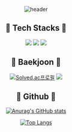 <div align='center'>

![header](https://capsule-render.vercel.app/api?type=waving&color=gradient&height=180&section=header&text=ChoMingyu&fontSize=50)

## :memo: Tech Stacks :memo:

<img src="https://img.shields.io/badge/C-A8B9CC?style=flat-square&logo=c&logoColor=black"/> <img src="https://img.shields.io/badge/C++-00599C?style=flat-square&logo=cplusplus&logoColor=white"/> <img src="https://img.shields.io/badge/Python-3776AB?style=flat-square&logo=python&logoColor=white"/>

## :memo: Baekjoon :memo:

[![Solved.ac프로필](http://mazassumnida.wtf/api/v2/generate_badge?boj=gyumc)](https://solved.ac/gyumc)
<img src="http://mazandi.herokuapp.com/api?handle=gyumc&theme=warm"/>

## :memo: Github :memo:

[![Anurag's GitHub stats](https://github-readme-stats.vercel.app/api?username=Hpencil2002&show_icons=true)](https://github.com/Hpencil2002/github-readme-stats)

[![Top Langs](https://github-readme-stats.vercel.app/api/top-langs/?username=Hpencil2002&layout=compact)](https://github.com/Hpencil2002/github-readme-stats)


<!--
**Hpencil2002/Hpencil2002** is a ✨ _special_ ✨ repository because its `README.md` (this file) appears on your GitHub profile.

Here are some ideas to get you started:

- 🔭 I’m currently working on ...
- 🌱 I’m currently learning ...
- 👯 I’m looking to collaborate on ...
- 🤔 I’m looking for help with ...
- 💬 Ask me about ...
- 📫 How to reach me: ...
- 😄 Pronouns: ...
- ⚡ Fun fact: ...
-->
